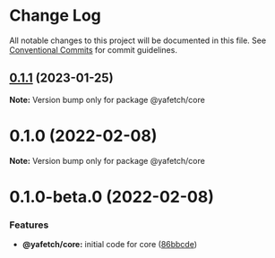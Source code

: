 # Change Log

All notable changes to this project will be documented in this file.
See [Conventional Commits](https://conventionalcommits.org) for commit guidelines.

## [0.1.1](https://github.com/chickencoding123/yafetch/compare/@yafetch/core@0.1.0...@yafetch/core@0.1.1) (2023-01-25)

**Note:** Version bump only for package @yafetch/core





# 0.1.0 (2022-02-08)

**Note:** Version bump only for package @yafetch/core





# 0.1.0-beta.0 (2022-02-08)


### Features

* **@yafetch/core:** initial code for core ([86bbcde](https://github.com/chickencoding123/yafetch/commit/86bbcde46aed9da29c1c10cd628169bea3488575))
